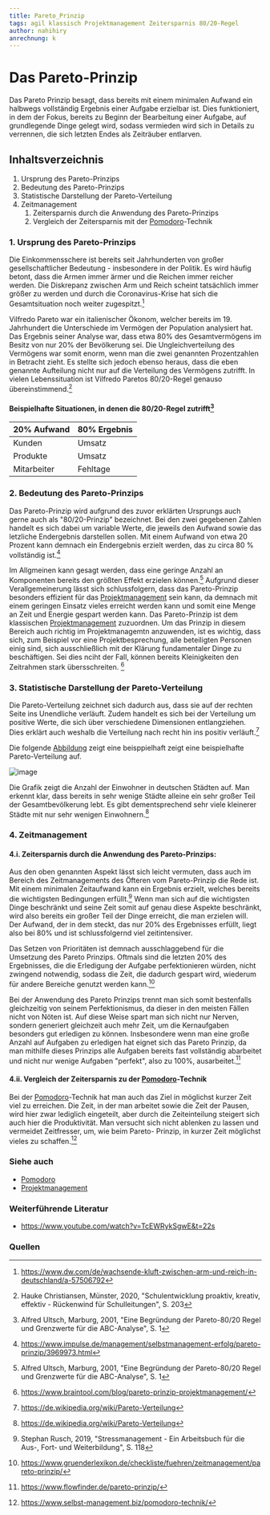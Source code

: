 ```yaml
---
title: Pareto_Prinzip
tags: agil klassisch Projektmanagement Zeitersparnis 80/20-Regel
author: nahihiry
anrechnung: k 
---
```


# Das Pareto-Prinzip

Das Pareto Prinzip besagt, dass bereits mit einem minimalen Aufwand ein halbwegs vollständig Ergebnis einer Aufgabe erzielbar ist. Dies funktioniert, in dem der Fokus, bereits zu Beginn der Bearbeitung einer Aufgabe, auf grundlegende Dinge gelegt wird, sodass vermieden wird sich in Details zu verrennen, die sich letzten Endes als Zeiträuber entlarven.

## Inhaltsverzeichnis
1. Ursprung des Pareto-Prinzips 
2. Bedeutung des Pareto-Prinzips
3. Statistische Darstellung der Pareto-Verteilung
4. Zeitmanagement
   1. Zeitersparnis durch die Anwendung des Pareto-Prinzips
   2. Vergleich der Zeitersparnis mit der [Pomodoro](https://github.com/ManagingProjectsSuccessfully/ManagingProjectsSuccessfully.github.io/blob/main/kb/Pomodoro.md)-Technik


### 1. Ursprung des Pareto-Prinzips

Die Einkommensschere ist bereits seit Jahrhunderten von großer gesellschaftlicher Bedeutung - insbesondere in der Politik. Es wird häufig betont, dass die Armen immer ärmer und die Reichen immer reicher werden. Die Diskrepanz zwischen Arm und Reich scheint tatsächlich immer größer zu werden und durch die Coronavirus-Krise hat sich die Gesamtsituation noch weiter zugespitzt.[^3]

Vilfredo Pareto war ein italienischer Ökonom, welcher bereits im 19. Jahrhundert die Unterschiede im Vermögen der Population analysiert hat. Das Ergebnis seiner Analyse war, dass etwa 80% des Gesamtvermögens im Besitz von nur 20% der Bevölkerung sei. Die Ungleichverteilung des Vermögens war somit enorm, wenn man die zwei genannten Prozentzahlen in Betracht zieht. 
Es stellte sich jedoch ebenso heraus, dass die eben genannte Aufteilung nicht nur auf die Verteilung des Vermögens zutrifft. In vielen Lebenssituation ist Vilfredo Paretos 80/20-Regel genauso übereinstimmend.[^4] 

#### Beispielhafte Situationen, in denen die 80/20-Regel zutrifft[^2]

| 20% Aufwand   | 80% Ergebnis  | 
| ------------- | ------------- |
|  Kunden       |   Umsatz      |
|  Produkte     |   Umsatz      |
|  Mitarbeiter  |   Fehltage    |


### 2. Bedeutung des Pareto-Prinzips

Das Pareto-Prinzip wird aufgrund des zuvor erklärten Ursprungs auch gerne auch als "80/20-Prinzip" bezeichnet. Bei den zwei gegebenen Zahlen handelt es sich dabei um variable Werte, die jeweils den Aufwand sowie das letzliche Endergebnis darstellen sollen. Mit einem Aufwand von etwa 20 Prozent kann demnach ein Endergebnis erzielt werden, das zu circa 80 % vollständig ist.[^1]

Im Allgmeinen kann gesagt werden, dass eine geringe Anzahl an Komponenten bereits den größten Effekt erzielen können.[^2] Aufgrund dieser Verallgemeinerung lässt sich schlussfolgern, dass das Pareto-Prinzip besonders effizient für das [Projektmanagement](https://github.com/ManagingProjectsSuccessfully/ManagingProjectsSuccessfully.github.io/blob/main/kb/Pomodoro.md) sein kann, da demnach mit einem geringen Einsatz vieles erreicht werden kann und somit eine Menge an Zeit und Energie gespart werden kann. Das Pareto-Prinzip ist dem klassischen [Projektmanagement](https://github.com/ManagingProjectsSuccessfully/ManagingProjectsSuccessfully.github.io/blob/main/kb/Pomodoro.md) zuzuordnen. Um das Prinzip in diesem Bereich auch richtig im Projektmanagemtn anzuwenden, ist es wichtig, dass sich, zum Beispiel vor eine Projektbesprechung, alle beteiligten Personen einig sind, sich ausschließlich mit der Klärung fundamentaler Dinge zu beschäftigen. Sei dies nciht der Fall, können bereits Kleinigkeiten den Zeitrahmen stark übersschreiten. [^10]


### 3. Statistische Darstellung der Pareto-Verteilung

Die Pareto-Verteilung zeichnet sich dadurch aus, dass sie auf der rechten Seite ins Unendliche verläuft. Zudem handelt es sich bei der Verteilung um positive Werte, die sich über verschiedene Dimensionen entlangziehen. Dies erklärt auch weshalb die Verteilung nach recht hin ins positiv verläuft.[^11]

Die folgende [Abbildung](https://de.wikipedia.org/wiki/Pareto-Verteilung) zeigt eine beisppielhaft zeigt eine beispielhafte Pareto-Verteilung auf.

![image](https://github.com/nahihiry/ManagingProjectsSuccessfully.github.io/blob/main/kb/Pareto_Prinzip/Bildschirmfoto%202021-12-19%20um%2023.47.03.png)

Die Grafik zeigt die Anzahl der Einwohner in deutschen Städten auf. Man erkennt klar, dass bereits in sehr wenige Städte alleine ein sehr großer Teil der Gesamtbevölkerung lebt. Es gibt dementsprechend sehr viele kleinerer Städte mit nur sehr wenigen Einwohnern.[^11]


### 4. Zeitmanagement 
#### 4.i. Zeitersparnis durch die Anwendung des Pareto-Prinzips:

Aus den oben genannten Aspekt lässt sich leicht vermuten, dass auch im Bereich des Zeitmanagements des Öfteren vom Pareto-Prinzip die Rede ist. Mit einem minimalen Zeitaufwand kann ein Ergebnis erzielt, welches bereits die wichtigsten Bedingungen erfüllt.[^5]
Wenn man sich auf die wichtigsten Dinge beschränkt und seine Zeit somit auf genau diese Aspekte beschränkt, wird also bereits ein großer Teil der Dinge erreicht, die man erzielen will. Der Aufwand, der in dem steckt, das nur 20% des Ergebnisses erfüllt, liegt also bei 80% und ist schlussfolgernd viel zeitintensiver. 

Das Setzen von Prioritäten ist demnach ausschlaggebend für die Umsetzung des Pareto Prinzips. Oftmals sind die letzten 20% des Ergebnisses, die die Erledigung der Aufgabe perfektionieren würden, nicht zwingend notwendig, sodass die Zeit, die dadurch gespart wird, wiederum für andere Bereiche genutzt werden kann.[^7]

Bei der Anwendung des Pareto Prinzips trennt man sich somit bestenfalls gleichzeitig von seinem Perfektionismus, da dieser in den meisten Fällen nicht von Nöten ist. Auf diese Weise spart man sich nicht nur Nerven, sondern generiert gleichzeit auch mehr Zeit, um die Kernaufgaben besonders gut erledigen zu können. Insbesondere wenn man eine große Anzahl auf Aufgaben zu erledigen hat eignet sich das Pareto Prinzip, da man mithilfe dieses Prinzips alle Aufgaben bereits fast vollständig abarbeitet und nicht nur wenige Aufgaben "perfekt", also zu 100%, ausarbeitet.[^8]


#### 4.ii. Vergleich der Zeitersparnis zu der [Pomodoro](https://github.com/ManagingProjectsSuccessfully/ManagingProjectsSuccessfully.github.io/blob/main/kb/Pomodoro.md)-Technik

Bei der [Pomodoro](https://github.com/ManagingProjectsSuccessfully/ManagingProjectsSuccessfully.github.io/blob/main/kb/Pomodoro.md)-Technik hat man auch das Ziel in möglichst kurzer Zeit viel zu erreichen. Die Zeit, in der man arbeitet sowie die Zeit der Pausen, wird hier zwar lediglich eingeteilt, aber durch die Zeiteinteilung steigert sich auch hier die Produktivität. Man versucht sich nicht ablenken zu lassen und vermeidet Zeitfresser, um, wie beim Pareto- Prinzip, in kurzer Zeit möglichst vieles zu schaffen.[^9]

### Siehe auch

* [Pomodoro](https://github.com/ManagingProjectsSuccessfully/ManagingProjectsSuccessfully.github.io/blob/main/kb/Pomodoro.md)
* [Projektmanagement](https://github.com/ManagingProjectsSuccessfully/ManagingProjectsSuccessfully.github.io/blob/main/kb/Pomodoro.md)


### Weiterführende Literatur

*  https://www.youtube.com/watch?v=TcEWRykSgwE&t=22s


### Quellen
[^1]: https://www.impulse.de/management/selbstmanagement-erfolg/pareto-prinzip/3969973.html
[^2]: Alfred Ultsch, Marburg, 2001, "Eine Begründung der Pareto-80/20 Regel und Grenzwerte für die ABC-Analyse", S. 1
[^3]: https://www.dw.com/de/wachsende-kluft-zwischen-arm-und-reich-in-deutschland/a-57506792
[^4]: Hauke Christiansen, Münster, 2020, "Schulentwicklung proaktiv, kreativ, effektiv - Rückenwind für Schulleitungen", S. 203
[^5]: Stephan Rusch, 2019, "Stressmanagement - Ein Arbeitsbuch für die Aus-, Fort- und Weiterbildung", S. 118
[^6]: https://der-prozessmanager.de/aktuell/wissensdatenbank/pareto-prinzip
[^7]: https://www.gruenderlexikon.de/checkliste/fuehren/zeitmanagement/pareto-prinzip/
[^8]: https://www.flowfinder.de/pareto-prinzip/
[^9]: https://www.selbst-management.biz/pomodoro-technik/
[^10]: https://www.braintool.com/blog/pareto-prinzip-projektmanagement/
[^11]: https://de.wikipedia.org/wiki/Pareto-Verteilung
